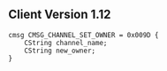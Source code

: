 ## Client Version 1.12

```rust,ignore
cmsg CMSG_CHANNEL_SET_OWNER = 0x009D {
    CString channel_name;    
    CString new_owner;    
}

```

